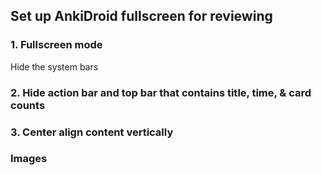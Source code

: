 ## Set up AnkiDroid fullscreen for reviewing 

### 1. Fullscreen mode
Hide the system bars

### 2. Hide action bar and top bar that contains title, time, & card counts


### 3. Center align content vertically 


### Images

